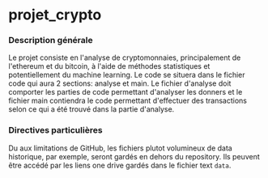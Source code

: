 # projet_crypto

### Description générale
Le projet consiste en l'analyse de cryptomonnaies, principalement de l'ethereum et du bitcoin, à l'aide de méthodes statistiques et potentiellement du machine learning.
Le code se situera dans le fichier code qui aura 2 sections: analyse et main. Le fichier d'analyse doit comporter les parties de code permettant d'analyser les donners et le 
fichier main contiendra le code permettant d'effectuer des transactions selon ce qui a été trouvé dans la partie d'analyse. 

### Directives particulières
Du aux limitations de GitHub, les fichiers plutot volumineux de data historique, par exemple, seront gardés en dehors du repository. Ils peuvent être accédé par les liens one drive gardés dans le fichier text `data`.

